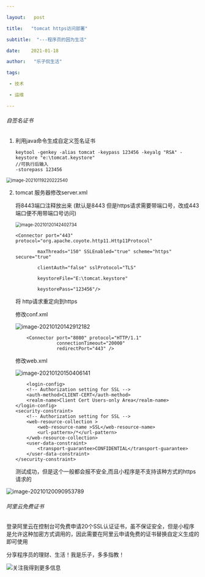 ```yaml
---

layout:   post

title:   "tomcat https访问部署"

subtitle:  "---程序员的因为生活"

date:    2021-01-18

author:   "乐子侃生活"

tags:

 - 技术

 - 运维

---
```




###### 自签名证书

1. 利用java命令生成自定义签名证书

   ```
   keytool -genkey -alias tomcat -keypass 123456 -keyalg "RSA" -keystore "e:\tomcat.keystore" 
   //可执行后输入
   -storepass 123456
   ```

   

<img src="https://gitee.com/yingle1991/resource/raw/master/static/blog/image-20210119220222540.png" alt="image-20210119220222540" style="zoom:80%;" />

2. tomcat 服务器修改server.xml

   将8443端口注释放出来 (默认是8443 但是https请求需要带端口号，改成443端口便不用带端口号访问)

   <img src="https://gitee.com/yingle1991/resource/raw/master/static/blog/image-20210120142402734.png" alt="image-20210120142402734" style="zoom:80%;" />

   ```
   <Connector port="443" protocol="org.apache.coyote.http11.Http11Protocol"
   
           maxThreads="150" SSLEnabled="true" scheme="https" secure="true"
   
           clientAuth="false" sslProtocol="TLS" 
   
           keystoreFile="E:\tomcat.keystore" 
   
           keystorePass="123456"/>
   ```

   将 http请求重定向到https

   修改conf.xml

   ![image-20210120142912182](https://gitee.com/yingle1991/resource/raw/master/static/blog/image-20210120142912182.png)

   ```
       <Connector port="8080" protocol="HTTP/1.1"
                  connectionTimeout="20000"
                  redirectPort="443" />
   ```

   修改web.xml

   ![image-20210120150406141](https://gitee.com/yingle1991/resource/raw/master/static/blog/image-20210120150406141.png)

   ```
       <login-config>    
       <!-- Authorization setting for SSL -->    
       <auth-method>CLIENT-CERT</auth-method>    
       <realm-name>Client Cert Users-only Area</realm-name>    
   </login-config>    
   <security-constraint>    
       <!-- Authorization setting for SSL -->    
       <web-resource-collection >    
           <web-resource-name >SSL</web-resource-name>    
           <url-pattern>/*</url-pattern>    
       </web-resource-collection>    
       <user-data-constraint>    
           <transport-guarantee>CONFIDENTIAL</transport-guarantee>    
       </user-data-constraint>    
   </security-constraint>
   ```

   

   测试成功，但是这个一般都会报不安全,而且小程序是不支持该种方式的https请求的

![image-20210120090953789](https://gitee.com/yingle1991/resource/raw/master/static/blog/image-20210120090953789.png)

###### 阿里云免费证书

​	登录阿里云在控制台可免费申请20个SSL认证证书，虽不保证安全，但是小程序是允许这种加密方式调用的，因此需要在阿里云申请免费的证书替换自定义生成的即可使用





分享程序员的理财、生活！我是乐子，多多指教！



 ![关注我得到更多信息](https://gitee.com/yingle1991/resource/raw/master/static/blog/passme.png)